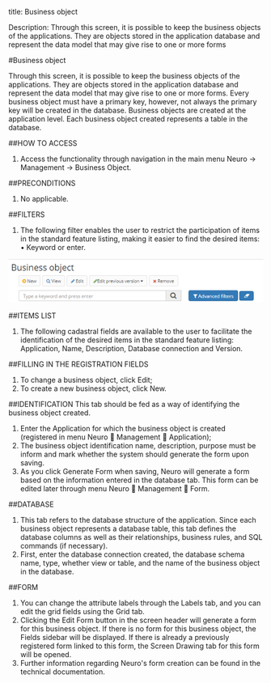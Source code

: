 title: Business object  

Description: Through this screen, it is possible to keep the business objects of the applications. They are objects stored in the application database and represent the data model that may give rise to one or more forms

#Business object  

Through this screen, it is possible to keep the business objects of the applications. They are objects stored in the application database and represent the data model that may give rise to one or more forms.
Every business object must have a primary key, however, not always the primary key will be created in the database. Business objects are created at the application level.
Each business object created represents a table in the database.

##HOW TO ACCESS
1.	Access the functionality through navigation in the main menu Neuro → Management → Business Object.  

##PRECONDITIONS
1.	No applicable.  

##FILTERS
1.	The following filter enables the user to restrict the participation of items in the standard feature listing, making it easier to find the desired items:  
•	Keyword or enter.  

![Screenshot](images/business-object-filter.png)

##ITEMS LIST
1.	The following cadastral fields are available to the user to facilitate the identification of the desired items in the standard feature listing: Application, Name, Description, Database connection and Version.  

##FILLING IN THE REGISTRATION FIELDS
1.	To change a business object, click Edit;  
2.	To create a new business object, click New.  

##IDENTIFICATION
This tab should be fed as a way of identifying the business object created.  
1.	Enter the Application for which the business object is created (registered in menu Neuro   Management   Application);  
2.	 The business object identification name, description, purpose must be inform and mark whether the system should generate the form upon saving.  
3.	As you click Generate Form when saving, Neuro will generate a form based on the information entered in the database tab. This form can be edited later through menu Neuro  Management  Form.  


##DATABASE
1.	This tab refers to the database structure of the application. Since each business object represents a database table, this tab defines the database columns as well as their relationships, business rules, and SQL commands (if necessary).  
2.	First, enter the database connection created, the database schema name, type, whether view or table, and the name of the business object in the database.  

##FORM
1.	You can change the attribute labels through the Labels tab, and you can edit the grid fields using the Grid tab.  
2.	Clicking the Edit Form button in the screen header will generate a form for this business object. If there is no form for this business object, the Fields sidebar will be displayed. If there is already a previously registered form linked to this form, the Screen Drawing tab for this form will be opened.  
3.	Further information regarding Neuro's form creation can be found in the technical documentation.  



